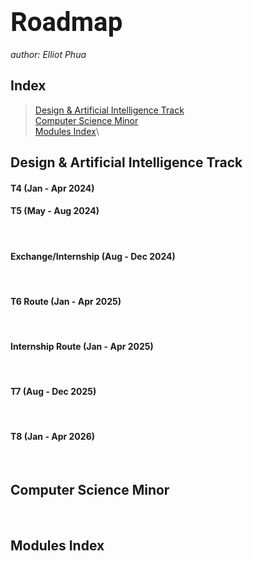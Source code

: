 <link rel="preconnect" href="https://fonts.googleapis.com">
<link rel="preconnect" href="https://fonts.gstatic.com" crossorigin>
<link href="https://fonts.googleapis.com/css2?family=Roboto:wght@100&display=swap" rel="stylesheet">

# <span style="font-family: 'Roboto','Verdana','sans-serif'; font-weight: thin; font-size: 1.5em">Roadmap</span>

_author: Elliot Phua_

## **Index**

> [Design & Artificial Intelligence Track](#DAI-track)\
> [Computer Science Minor](#csd-minor)\
> [Modules Index](#modules-index)\

## <span id="DAI-track">Design & Artificial Intelligence Track</span>

#### **T4 (Jan - Apr 2024)** 



#### **T5 (May - Aug 2024)**


<br>

#### **Exchange/Internship (Aug - Dec 2024)**

> 

<br>

#### **T6 Route (Jan - Apr 2025)**

<br>

#### **Internship Route (Jan - Apr 2025)**

<br>

#### **T7 (Aug - Dec 2025)**

<br>

#### **T8 (Jan - Apr 2026)**

<br>

## <span id="csd-minor">Computer Science Minor</span>

<br>

## <span id="modules-index">Modules Index</span>